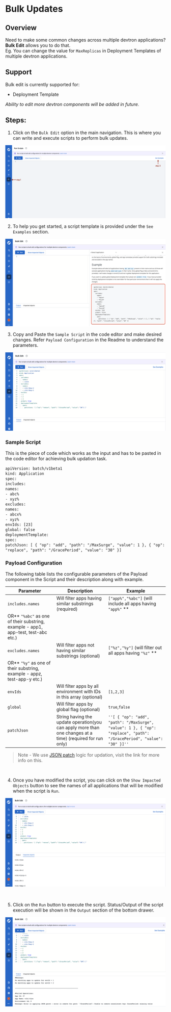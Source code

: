 # Bulk Updates

## Overview

Need to make some common changes across multiple devtron applications?
**Bulk Edit** allows you to do that.<br>
Eg. You can change the value for `MaxReplicas` in Deployment Templates of multiple devtron applications.

## Support
Bulk edit is currently supported for:
 - Deployment Template

_Ability to edit more devtron components will be added in future._

## Steps:

1. Click on the `Bulk Edit` option in the main navigation. This is where you can write and execute scripts to perform bulk updates.
 
![](../.gitbook/assets/bulk-update-empty.png)
<br>

2. To help you get started, a script template is provided under the `See Examples` section.

![](../.gitbook/assets/bulk-update-sample.png)
<br>

3. Copy and Paste the `Sample Script` in the code editor and make desired changes. Refer `Payload Configuration` in the Readme to understand the parameters.


![](../.gitbook/assets/bulk-update-editor.png)

### Sample Script

This is the piece of code which works as the input and has to be pasted in the code editor for achieving bulk updation
task.

```
apiVersion: batch/v1beta1
kind: Application
spec:
includes:
names:
- abc%
- xyz%
excludes:
names:
- abcx%
- xyz%
envIds: [23]
global: false
deploymentTemplate:
spec:
patchJson: [ { "op": "add", "path": "/MaxSurge", "value": 1 }, { "op": "replace", "path": "/GracePeriod", "value": "30" }]
```

### Payload Configuration

The following table lists the configurable parameters of the Payload component in the Script and their description along with example.

| Parameter                      | Description                        | Example                                                    |
| -------------------------- | ---------------------------------- | ---------------------------------------------------------- |
|`includes.names `        | Will filter apps having similar substrings (required)                | `["app%","%abc"]` (will include all apps having `"app%"` **
OR** `"%abc"` as one of their substring, example - app1, app-test, test-abc etc.)    |
| `excludes.names`          | Will filter apps not having similar substrings (optional)              | `["%z","%y"]`       (will filter out all apps having `"%z"` **
OR** `"%y"` as one of their substring, example - appz, test-app-y etc.)                                        |
| `envIds`       |Will filter apps by all environment with IDs in this array (optional)             | `[1,2,3]`                                                   |
| `global`       | Will filter apps by global flag (optional)           | `true`,`false`                                                        |
| `patchJson`      | String having the update operation(you can apply more than one changes at a time) (required for run only) | `''[ { "op": "add", "path": "/MaxSurge", "value": 1 }, { "op": "replace", "path": "/GracePeriod", "value": "30" }]''` |



 > Note - We use [JSON patch](http://jsonpatch.com/) logic for updation, visit the link for more info on this. 


<br>


4. Once you have modified the script, you can click on the `Show Impacted Objects` button to see the names of all applications that will be modified when the script is `Run`.


![](../.gitbook/assets/bulk-update-impacted.png)

<br>

5. Click on the `Run` button to execute the script. Status/Output of the script execution will be shown in the `Output` section of the bottom drawer.


![](../.gitbook/assets/bulk-update-message.png)
<br>



